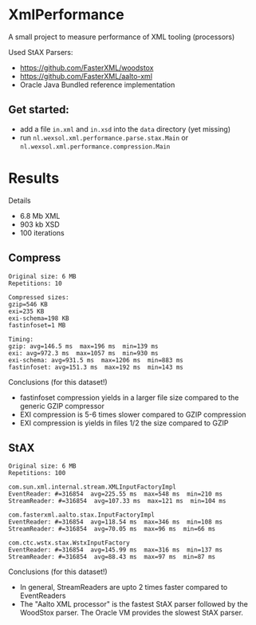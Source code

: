 # XmlPerformance
A small project to measure performance of XML tooling (processors)

Used StAX Parsers:
- https://github.com/FasterXML/woodstox
- https://github.com/FasterXML/aalto-xml
- Oracle Java Bundled reference implementation



## Get started:
* add a file `in.xml` and `in.xsd` into the `data` directory (yet missing)
* run `nl.wexsol.xml.performance.parse.stax.Main` or `nl.wexsol.xml.performance.compression.Main`

# Results

Details 
* 6.8 Mb XML
* 903 kb XSD
* 100 iterations

## Compress
```
Original size: 6 MB
Repetitions: 10

Compressed sizes:
gzip=546 KB
exi=235 KB
exi-schema=198 KB
fastinfoset=1 MB

Timing: 
gzip: avg=146.5 ms  max=196 ms  min=139 ms
exi: avg=972.3 ms  max=1057 ms  min=930 ms
exi-schema: avg=931.5 ms  max=1206 ms  min=883 ms
fastinfoset: avg=151.3 ms  max=192 ms  min=143 ms
```

Conclusions (for this dataset!)
- fastinfoset compression yields in a larger file size compared to the generic GZIP compressor
- EXI compression is 5-6 times slower compared to GZIP compression
- EXI compression is yields in files 1/2 the size compared to GZIP

## StAX
```
Original size: 6 MB
Repetitions: 100

com.sun.xml.internal.stream.XMLInputFactoryImpl
EventReader: #=316854  avg=225.55 ms  max=548 ms  min=210 ms
StreamReader: #=316854  avg=107.33 ms  max=121 ms  min=104 ms

com.fasterxml.aalto.stax.InputFactoryImpl
EventReader: #=316854  avg=118.54 ms  max=346 ms  min=108 ms
StreamReader: #=316854  avg=70.05 ms  max=96 ms  min=66 ms

com.ctc.wstx.stax.WstxInputFactory
EventReader: #=316854  avg=145.99 ms  max=316 ms  min=137 ms
StreamReader: #=316854  avg=88.43 ms  max=97 ms  min=87 ms
```

Conclusions (for this dataset!)
- In general, StreamReaders are upto 2 times faster compared to EventReaders
- The "Aalto XML processor" is the fastest StAX parser followed by the WoodStox parser. The Oracle VM provides the slowest StAX parser.
